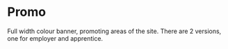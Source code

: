 # Promo

Full width colour banner, promoting areas of the site. There are 2 versions, one for employer and
apprentice.

